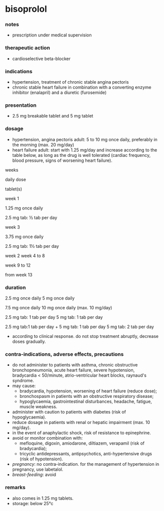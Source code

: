# bisoprolol

### notes
+ prescription under medical supervision

### therapeutic action
+ cardioselective beta-blocker

### indications
+ hypertension, treatment of chronic stable angina pectoris
+ chronic stable heart failure in combination with a converting enzyme inhibitor (enalapril) and a diuretic (furosemide)

### presentation
+ 2.5 mg breakable tablet and 5 mg tablet

### dosage
+ hypertension, angina pectoris
adult: 5 to 10 mg once daily, preferably in the morning (max. 20 mg/day)
+ heart failure
adult: start with 1.25 mg/day and increase according to the table below, as long as the drug is well tolerated (cardiac frequency, blood pressure, signs of worsening heart failure).

weeks

daily dose

tablet(s)

week 1

1.25 mg once daily

2.5 mg tab: ½ tab per day

week 3

3.75 mg once daily

2.5 mg tab: 1½ tab per day

week 2
week 4 to 8

week 9 to 12

from week 13

### duration
2.5 mg once daily
5 mg once daily

7.5 mg once daily
10 mg once daily
(max. 10 mg/day)

2.5 mg tab: 1 tab per day
5 mg tab: 1 tab per day

2.5 mg tab:1 tab per day + 5 mg tab: 1 tab per day
5 mg tab: 2 tab per day

+ according to clinical response. do not stop treatment abruptly, decrease doses gradually.

### contra-indications, adverse effects, precautions
+ do not administer to patients with asthma, chronic obstructive bronchopneumonia, acute heart failure, severe hypotension, bradycardia < 50/minute, atrio-ventricular heart blocks, raynaud's syndrome.
+ may cause:
    - bradycardia, hypotension, worsening of heart failure (reduce dose);
    - bronchospasm in patients with an obstructive respiratory disease;
    - hypoglycaemia, gastrointestinal disturbances, headache, fatigue, muscle weakness.
+ administer with caution to patients with diabetes (risk of hypoglycaemia).
+ reduce dosage in patients with renal or hepatic impairment (max. 10 mg/day).
+ in the event of anaphylactic shock, risk of resistance to epinephrine.
+ avoid or monitor combination with:
    - mefloquine, digoxin, amiodarone, diltiazem, verapamil (risk of bradycardia);
    - tricyclic antidepressants, antipsychotics, anti-hypertensive drugs (risk of hypotension).
+ *pregnancy*: no contra-indication. for the management of hypertension in pregnancy, use labetalol.
+ *breast-feeding*: avoid

### remarks
+ also comes in 1.25 mg tablets.
+ storage: below 25°c